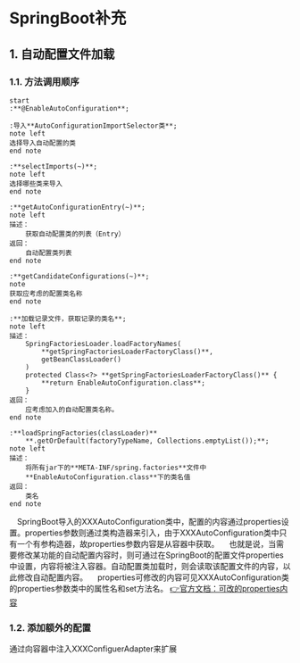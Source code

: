 # SpringBoot补充

## 1. 自动配置文件加载

### 1.1. 方法调用顺序

```puml
start
:**@EnableAutoConfiguration**;

:导入**AutoConfigurationImportSelector类**;
note left
选择导入自动配置的类
end note

:**selectImports(~)**;
note left
选择哪些类来导入
end note

:**getAutoConfigurationEntry(~)**;
note left
描述：
    获取自动配置类的列表（Entry）
返回：
    自动配置类列表
end note

:**getCandidateConfigurations(~)**;
note
获取应考虑的配置类名称
end note

:**加载记录文件，获取记录的类名**;
note left
描述：
    SpringFactoriesLoader.loadFactoryNames(
        **getSpringFactoriesLoaderFactoryClass()**,
        getBeanClassLoader()
    )
    protected Class<?> **getSpringFactoriesLoaderFactoryClass()** {
        **return EnableAutoConfiguration.class**;
    }
返回：
    应考虑加入的自动配置类名称。
end note

:**loadSpringFactories(classLoader)**
    **.getOrDefault(factoryTypeName, Collections.emptyList());**;
note left
描述：
    将所有jar下的**META-INF/spring.factories**文件中
    **EnableAutoConfiguration.class**下的类名值
返回：
    类名
end note

```

&emsp;SpringBoot导入的XXXAutoConfiguration类中，配置的内容通过properties设置。properties参数则通过类构造器来引入，由于XXXAutoConfiguration类中只有一个有参构造器，故properties参数内容是从容器中获取。
&emsp;也就是说，当需要修改某功能的自动配置内容时，则可通过在SpringBoot的配置文件properties中设置，内容将被注入容器。自动配置类加载时，则会读取该配置文件的内容，以此修改自动配置内容。
&emsp;properties可修改的内容可见XXXAutoConfiguration类的properties参数类中的属性名和set方法名。
[👉官方文档：可改的properties内容](https://docs.spring.io/spring-boot/docs/2.0.0.RC1/reference/htmlsingle/#common-application-properties)

### 1.2. 添加额外的配置

通过向容器中注入XXXConfiguerAdapter来扩展
